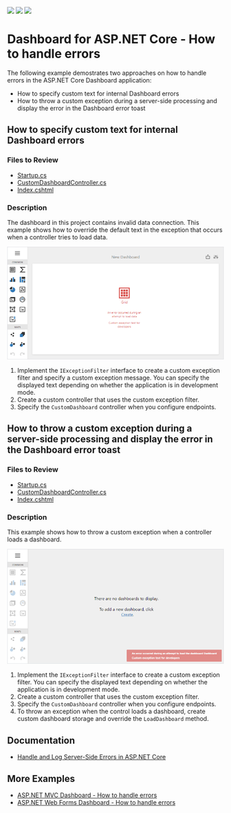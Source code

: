 <!-- default badges list -->
![](https://img.shields.io/endpoint?url=https://codecentral.devexpress.com/api/v1/VersionRange/267254341/22.2.2%2B)
[![](https://img.shields.io/badge/Open_in_DevExpress_Support_Center-FF7200?style=flat-square&logo=DevExpress&logoColor=white)](https://supportcenter.devexpress.com/ticket/details/T894095)
[![](https://img.shields.io/badge/📖_How_to_use_DevExpress_Examples-e9f6fc?style=flat-square)](https://docs.devexpress.com/GeneralInformation/403183)
<!-- default badges end -->
# Dashboard for ASP.NET Core - How to handle errors

The following example demostrates two approaches on how to handle errors in the ASP.NET Core Dashboard application:

- How to specify custom text for internal Dashboard errors
- How to throw a custom exception during a server-side processing and display the error in the Dashboard error toast


## How to specify custom text for internal Dashboard errors

### Files to Review

* [Startup.cs](./CS/AspNetCoreCustomTextForInternalDashboardErrors/Startup.cs) 
* [CustomDashboardController.cs](./CS/AspNetCoreCustomTextForInternalDashboardErrors/Controllers/CustomDashboardController.cs)
* [Index.cshtml](./CS/AspNetCoreCustomTextForInternalDashboardErrors/Views/Home/Index.cshtml)

### Description

The dashboard in this project contains invalid data connection. This example shows how to override the default text in the exception that occurs when a controller tries to load data.

![](image/web-custom-text-for-internal-dashboard-errors.png)

1. Implement the `IExceptionFilter` interface to create a custom exception filter and specify a custom exception message. You can specify the displayed text depending on whether the application is in development mode.
1. Create a custom controller that uses the custom exception filter.
1. Specify the `CustomDashboard` controller when you configure endpoints.

## How to throw a custom exception during a server-side processing and display the error in the Dashboard error toast

### Files to Review

* [Startup.cs](./CS/AspNetCoreCustomExceptionErrorToast/Startup.cs) 
* [CustomDashboardController.cs](./CS/AspNetCoreCustomExceptionErrorToast/Controllers/CustomDashboardController.cs)
* [Index.cshtml](./CS/AspNetCoreCustomExceptionErrorToast/Views/Home/Index.cshtml)

### Description

This example shows how to throw a custom exception when a controller loads a dashboard.

![](image/web-throw-custom-exception-dashboard-toast.png)

1. Implement the `IExceptionFilter` interface to create a custom exception filter. You can specify the displayed text depending on whether the application is in development mode.
1. Create a custom controller that uses the custom exception filter.
1. Specify the `CustomDashboard` controller when you configure endpoints.
1. To throw an exception when the control loads a dashboard, create custom dashboard storage and override the `LoadDashboard` method.

## Documentation

- [Handle and Log Server-Side Errors in ASP.NET Core](https://docs.devexpress.com/Dashboard/400026/web-dashboard/integrate-dashboard-component/aspnet-core-dashboard-control/handle-and-log-server-side-errors-in-asp-net-core)

## More Examples

- [ASP.NET MVC Dashboard - How to handle errors](https://github.com/DevExpress-Examples/asp-net-mvc-dashboard-change-default-error-text-onException)
- [ASP.NET Web Forms Dashboard - How to handle errors](https://github.com/DevExpress-Examples/asp-net-web-forms-dashboard-change-default-error-text-callback-error)
